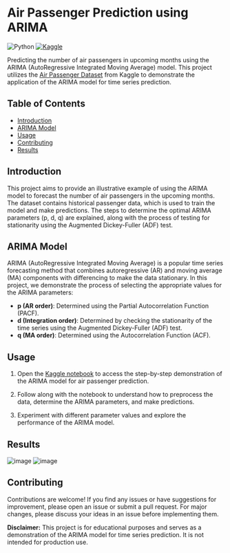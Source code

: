 # Air Passenger Prediction using ARIMA

![Python](https://img.shields.io/badge/python-3.7%2B-blue)
[![Kaggle](https://img.shields.io/badge/notebook-Kaggle-blue)]([link-to-kaggle-notebook](https://www.kaggle.com/code/siddp6/air-passengers-monthly-prediction-using-arima/notebook?scriptVersionId=140384856))

Predicting the number of air passengers in upcoming months using the ARIMA (AutoRegressive Integrated Moving Average) model. This project utilizes the [Air Passenger Dataset](https://www.kaggle.com/datasets/rakannimer/air-passengers) from Kaggle to demonstrate the application of the ARIMA model for time series prediction.

## Table of Contents

- [Introduction](#introduction)
- [ARIMA Model](#arima-model)
- [Usage](#usage)
- [Contributing](#contributing)
- [Results](#results)

## Introduction

This project aims to provide an illustrative example of using the ARIMA model to forecast the number of air passengers in the upcoming months. The dataset contains historical passenger data, which is used to train the model and make predictions. The steps to determine the optimal ARIMA parameters (p, d, q) are explained, along with the process of testing for stationarity using the Augmented Dickey-Fuller (ADF) test.

## ARIMA Model

ARIMA (AutoRegressive Integrated Moving Average) is a popular time series forecasting method that combines autoregressive (AR) and moving average (MA) components with differencing to make the data stationary. In this project, we demonstrate the process of selecting the appropriate values for the ARIMA parameters:
- **p (AR order)**: Determined using the Partial Autocorrelation Function (PACF).
- **d (Integration order)**: Determined by checking the stationarity of the time series using the Augmented Dickey-Fuller (ADF) test.
- **q (MA order)**: Determined using the Autocorrelation Function (ACF).


## Usage

1. Open the [Kaggle notebook](https://www.kaggle.com/code/siddp6/air-passengers-monthly-prediction-using-arima/notebook?scriptVersionId=140384856) to access the step-by-step demonstration of the ARIMA model for air passenger prediction.

2. Follow along with the notebook to understand how to preprocess the data, determine the ARIMA parameters, and make predictions.

3. Experiment with different parameter values and explore the performance of the ARIMA model.

## Results
![image](https://github.com/sidd6p/Air-Passengers-Prediction-ARIMA/assets/91800813/2055cd45-b062-451a-8f53-2439a4cce72c)
![image](https://github.com/sidd6p/Air-Passengers-Prediction-ARIMA/assets/91800813/1f5f6e6b-46ce-4f13-abbc-707cf748e786)


## Contributing

Contributions are welcome! If you find any issues or have suggestions for improvement, please open an issue or submit a pull request. For major changes, please discuss your ideas in an issue before implementing them.


**Disclaimer:** This project is for educational purposes and serves as a demonstration of the ARIMA model for time series prediction. It is not intended for production use.


